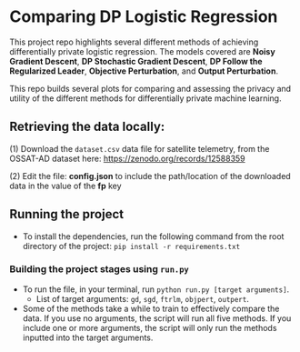 # Comparing DP Logistic Regression

This project repo highlights several different methods of achieving differentially private logistic regression.
The models covered are **Noisy Gradient Descent**, **DP Stochastic Gradient Descent**, **DP Follow the Regularized Leader**, **Objective Perturbation**, and **Output Perturbation**.

This repo builds several plots for comparing and assessing the privacy and utility of the different methods for differentially private machine learning.


## Retrieving the data locally:

(1) Download the `dataset.csv` data file for satellite telemetry, from the OSSAT-AD dataset here: https://zenodo.org/records/12588359

(2) Edit the file: __config.json__ to include the path/location of the downloaded data in the value of the __fp__ key


## Running the project

* To install the dependencies, run the following command from the root directory of the project: `pip install -r requirements.txt`

  
### Building the project stages using `run.py`

* To run the file, in your terminal, run `python run.py [target arguments]`.
    * List of target arguments: `gd`, `sgd`, `ftrlm`, `objpert`, `outpert`.
* Some of the methods take a while to train to effectively compare the data. If you use no arguments,
the script will run all five methods. If you include one or more arguments, the script will only run
the methods inputted into the target arguments.